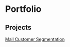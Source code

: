 # Portfolio

## Projects
[Mall Customer Segmentation](/https://github.com/mavis-cyn/data-portfolio/blob/170a4f8163f4f3828e837fcda951955925de3dda/Mall%20Customer%20Segmentation.ipynb)
